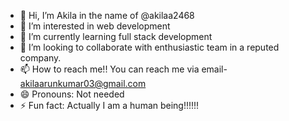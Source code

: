 - 👋 Hi, I’m Akila in the name of @akilaa2468
- 👀 I’m interested in web development
- 🌱 I’m currently learning full stack development
- 💞️ I’m looking to collaborate with enthusiastic team in a reputed company.
- 📫 How to reach me!! You can reach me via email- akilaarunkumar03@gmail.com
- 😄 Pronouns: Not needed
- ⚡ Fun fact: Actually I am a human being!!!!!!

<!---
akilaa2468/akilaa2468 is a ✨ special ✨ repository because its `README.md` (this file) appears on your GitHub profile.
You can click the Preview link to take a look at your changes.
--->
